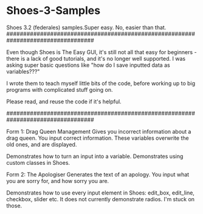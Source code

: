 # Shoes-3-Samples
Shoes 3.2 (federales) samples.Super easy. No, easier than that. 
##################################################################################

Even though Shoes is The Easy GUI, it's still not all that easy for beginners - there is a lack of good tutorials, and it's no longer well supported. I was asking super basic questions like "how do I save inputted data as variables???"

I wrote them to teach myself little bits of the code, before working up to big programs with complicated stuff going on.

Please read, and reuse the code if it's helpful. 

##################################################################################

Form 1: Drag Queen Management
Gives you incorrect information about a drag queen. You input correct information. These variables overwrite the old ones, and are displayed.

Demonstrates how to turn an input into a variable.
Demonstrates using custom classes in Shoes.

Form 2: The Apologiser
Generates the text of an apology. You input what you are sorry for, and how sorry you are.

Demonstrates how to use every input element in Shoes: edit_box, edit_line, checkbox, slider etc. 
It does not currently demonstrate radios. I'm stuck on those.
